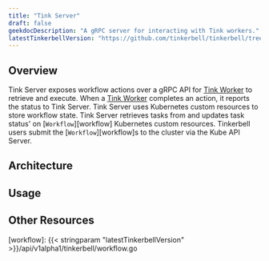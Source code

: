```yaml
---
title: "Tink Server"
draft: false
geekdocDescription: "A gRPC server for interacting with Tink workers."
latestTinkerbellVersion: "https://github.com/tinkerbell/tinkerbell/tree/v0.18.3"
---
```


## Overview

Tink Server exposes workflow actions over a gRPC API for [Tink Worker] to retrieve and execute. When a [Tink Worker] completes an action, it reports the status to Tink Server.
Tink Server uses Kubernetes custom resources to store workflow state.
Tink Server retrieves tasks from and updates task status' on [`Workflow`][workflow] Kubernetes custom resources. Tinkerbell users submit the [`Workflow`][workflow]s to the cluster via the Kube API Server.

## Architecture

## Usage

## Other Resources

[tink worker]: /docs/services/tink-worker
[workflow]: {{< stringparam "latestTinkerbellVersion" >}}/api/v1alpha1/tinkerbell/workflow.go
